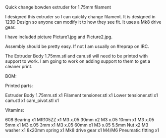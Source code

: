 Quick change bowden extruder for 1.75mm filament

I designed this extruder so I can quickly change filament. It is designed in 123D Design so anyone can modify it to how they see fit. It uses a Mk8 drive gear.

I have included picture Picture1.jpg and Picture2.jpg.

Assembly should be pretty easy. If not I am usually on #reprap on IRC.

The Extruder Body 1.75mm.stl and cam.stl will need to be printed with support to work. I am going to work on adding support to them to get a cleaner print.

BOM:

Printed parts:

Extruder Body 1.75mm.stl 	x1
Filament tensioner.stl 		x1
Lower tensioner.stl 		x1
cam.stl				x1
cam_pivot.stl			x1

Vitamins:

608 Bearing			x1
MR105ZZ				x1
M3 x.05 30mm			x2
M3 x.05	10mm			x1
M3 x.05 5mm			x1
M3 x.05 3mm			x1
M3 x.05 60mm			x1
M3 x.05 5.5mm Nut		x2
M3 washer			x1
8x20mm spring			x1
Mk8 drive gear			x1
M4/M6 Pneumatic fitting		x1

